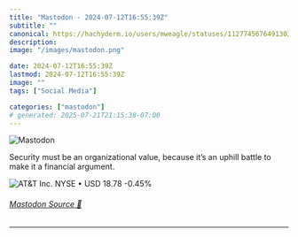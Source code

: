 ```yaml
---
title: "Mastodon - 2024-07-12T16:55:39Z"
subtitle: ""
canonical: https://hachyderm.io/users/mweagle/statuses/112774567649130306
description:
image: "/images/mastodon.png"

date: 2024-07-12T16:55:39Z
lastmod: 2024-07-12T16:55:39Z
image: ""
tags: ["Social Media"]

categories: ["mastodon"]
# generated: 2025-07-21T21:15:38-07:00
---
```

![Mastodon](/images/mastodon.png)

<p>Security must be an organizational value, because it’s an uphill battle to make it a financial argument.</p>

![AT&T Inc.
NYSE • USD
18.78
-0.45%](48d62836cc01eec9.png)

###### [Mastodon Source 🐘](https://hachyderm.io/@mweagle/112774567649130306)

___
